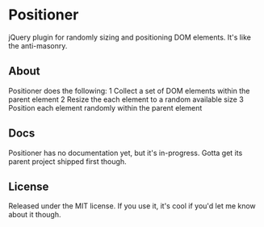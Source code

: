Positioner
==========

jQuery plugin for randomly sizing and positioning DOM elements. It's like the anti-masonry.

##	About

Positioner does the following:
1	Collect a set of DOM elements within the parent element
2	Resize the each element to a random available size
3	Position each element randomly within the parent element

##	Docs

Positioner has no documentation yet, but it's in-progress. Gotta get its parent project shipped first though.

## License
Released under the MIT license. If you use it, it's cool if you'd let me know about it though.
